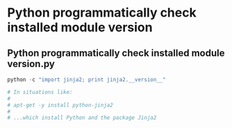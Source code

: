 # Python programmatically check installed module version

## Python programmatically check installed module version.py

```python
python -c "import jinja2; print jinja2.__version__"

# In situations like:
#
# apt-get -y install python-jinja2
#
# ...which install Python and the package Jinja2
```

